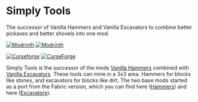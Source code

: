 # Simply Tools
The successor of Vanilla Hammers and Vanilla Excavators to combine better pickaxes and better shovels into one mod.

[![Modrinth](https://badges.moddingx.org/modrinth/versions/v7uAVl86)](https://modrinth.com/mod/simply-tools)
[![Modrinth](https://badges.moddingx.org/modrinth/downloads/v7uAVl86)](https://modrinth.com/mod/simply-tools)

[![Curseforge](https://badges.moddingx.org/curseforge/versions/610058)](https://www.curseforge.com/minecraft/mc-mods/simply-tools)
[![CurseForge](https://badges.moddingx.org/curseforge/downloads/610058)](https://www.curseforge.com/minecraft/mc-mods/simply-tools)

Simply Tools is the successor of the mods [Vanilla Hammers](https://www.modrinth.com/mod/vanilla-hammers)
combined with [Vanilla Excavators](https://www.modrinth.com/mod/vanilla-excavators). These tools can mine in a 3x3 area.
Hammers for blocks like stones, and excavators for blocks like dirt. The two base mods started as a port from the Fabric 
version, which you can find here ([Hammers](https://www.curseforge.com/minecraft/mc-mods/vanilla-hammers))
and here ([Excavators](https://www.curseforge.com/minecraft/mc-mods/vanilla-excavators)).
